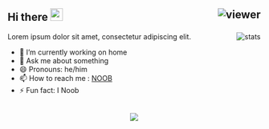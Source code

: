 ## Hi there <img src="https://media.giphy.com/media/hvRJCLFzcasrR4ia7z/giphy.gif" width="25px"> <img align="right" src="https://komarev.com/ghpvc/?username=minami93&style=flat&color=d83a7c" alt="viewer" />

<img align="right" src="https://github-readme-stats.vercel.app/api?username=minami93&show_icons=true&theme=radical&include_all_commits=true&count_private=true" alt="stats" />

Lorem ipsum dolor sit amet, consectetur adipiscing elit.

- 🔭 I’m currently working on home
- 💬 Ask me about something
- 😄 Pronouns: he/him
- 📫 How to reach me : [NOOB](https://t.me/Beyaaaan)
- ⚡ Fun fact: I Noob <br>&nbsp;

<p align="center">
  <a href="https://github.com/anuraghazra/github-readme-stats">
    <img src="https://github-readme-stats.vercel.app/api/top-langs/?username=minami93&layout=compact&theme=radical&card_width=800" />
  </a>
<!-- <a href="https://github.com/minami93">
  <img height="180em" src="https://github-readme-stats.vercel.app/api?username=minami93&show_icons=true&theme=radical&include_all_commits=true&count_private=true" />
  <img height="180em" src="https://github-readme-stats.vercel.app/api/top-langs/?username=minami93&layout=compact&theme=radical" />
</a> -->
</p>
